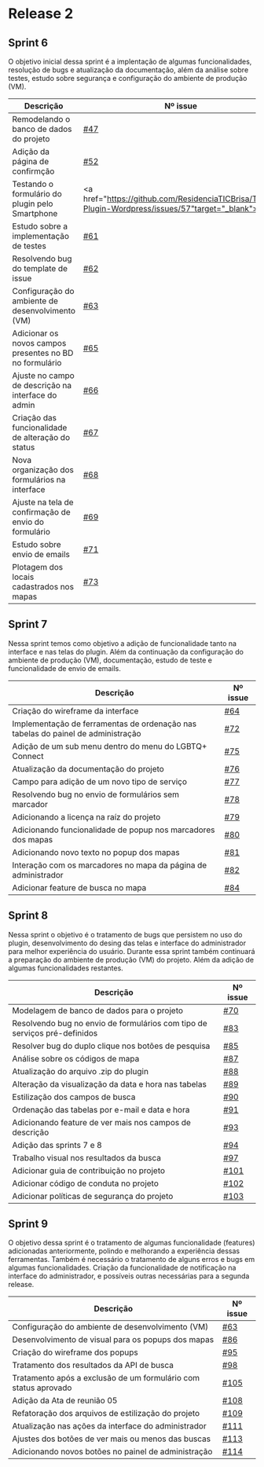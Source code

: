 # **Release 2**

## **Sprint 6**

O objetivo inicial dessa sprint é a implentação de algumas funcionalidades, resolução de bugs e atualização da documentação, além da análise sobre testes, estudo sobre segurança e configuração do ambiente de produção (VM).


|Descrição| Nº issue|
|---------|---------|
|Remodelando o banco de dados do projeto|<a href="https://github.com/ResidenciaTICBrisa/T2G8-Plugin-Wordpress/issues/47" target="_blank">#47</a></li>|
|Adição da página de confirmção|<a href="https://github.com/ResidenciaTICBrisa/T2G8-Plugin-Wordpress/issues/52" target="_blank">#52</a></li>
|Testando o formulário do plugin pelo Smartphone|<a href="https://github.com/ResidenciaTICBrisa/T2G8-Plugin-Wordpress/issues/57"target="_blank">#57</a></li>|
|Estudo sobre a implementação de testes| <a href="https://github.com/ResidenciaTICBrisa/T2G8-Plugin-Wordpress/issues/61" target="_blank">#61</a></li>|
|Resolvendo bug do template de issue| <a href="https://github.com/ResidenciaTICBrisa/T2G8-Plugin-Wordpress/issues/62" target="_blank">#62</a></li>|
|Configuração do ambiente de desenvolvimento (VM)| <a href="https://github.com/ResidenciaTICBrisa/T2G8-Plugin-Wordpress/issues/63" target="_blank">#63</a></li>|
|Adicionar os novos campos presentes no BD no formulário | <a href="https://github.com/ResidenciaTICBrisa/T2G8-Plugin-Wordpress/issues/65" target="_blank">#65</a></li>|
|Ajuste no campo de descrição na interface do admin  | <a href="https://github.com/ResidenciaTICBrisa/T2G8-Plugin-Wordpress/issues/66" target="_blank">#66</a></li>|
|Criação das funcionalidade de alteração do status | <a href="https://github.com/ResidenciaTICBrisa/T2G8-Plugin-Wordpress/issues/67" target="_blank">#67</a></li>|
|Nova organização dos formulários na interface | <a href="https://github.com/ResidenciaTICBrisa/T2G8-Plugin-Wordpress/issues/68" target="_blank">#68</a></li>|
|Ajuste na tela de confirmação de envio do formulário | <a href="https://github.com/ResidenciaTICBrisa/T2G8-Plugin-Wordpress/issues/69" target="_blank">#69</a></li>|
|Estudo sobre envio de emails | <a href="https://github.com/ResidenciaTICBrisa/T2G8-Plugin-Wordpress/issues/71" target="_blank">#71</a></li>|
|Plotagem dos locais cadastrados nos mapas | <a href="https://github.com/ResidenciaTICBrisa/T2G8-Plugin-Wordpress/issues/73" target="_blank">#73</a></li>|


## **Sprint 7**

Nessa sprint temos como objetivo a adição de funcionalidade tanto na interface e nas telas do plugin. Além da continuação da configuração do ambiente de produção (VM), documentação, estudo de teste e funcionalidade de envio de emails.


|Descrição| Nº issue|
|---------|---------|   
|Criação do wireframe da interface |<a href="https://github.com/ResidenciaTICBrisa/T2G8-Plugin-Wordpress/issues/64" target="_blank">#64</a></li>|
|Implementação de ferramentas de ordenação nas tabelas do painel de administração |<a href="https://github.com/ResidenciaTICBrisa/T2G8-Plugin-Wordpress/issues/72" target="_blank">#72</a></li>|
|Adição de um sub menu dentro do menu do LGBTQ+ Connect  |<a href="https://github.com/ResidenciaTICBrisa/T2G8-Plugin-Wordpress/issues/75" target="_blank">#75</a></li>|
|Atualização da documentação do projeto |<a href="https://github.com/ResidenciaTICBrisa/T2G8-Plugin-Wordpress/issues/76" target="_blank">#76</a></li>|
|Campo para adição de um novo tipo de serviço  |<a href="https://github.com/ResidenciaTICBrisa/T2G8-Plugin-Wordpress/issues/77" target="_blank">#77</a></li>|
|Resolvendo bug no envio de formulários sem marcador|<a href="https://github.com/ResidenciaTICBrisa/T2G8-Plugin-Wordpress/issues/78" target="_blank">#78</a></li>|
|Adicionando a licença na raíz do projeto|<a href="https://github.com/ResidenciaTICBrisa/T2G8-Plugin-Wordpress/issues/79" target="_blank">#79</a></li>|
|Adicionando funcionalidade de popup nos marcadores dos mapas|<a href="https://github.com/ResidenciaTICBrisa/T2G8-Plugin-Wordpress/issues/80" target="_blank">#80</a></li>|
|Adicionando novo texto no popup dos mapas|<a href="https://github.com/ResidenciaTICBrisa/T2G8-Plugin-Wordpress/issues/81" target="_blank">#81</a></li>|
|Interação com os marcadores no mapa da página de administrador|<a href="https://github.com/ResidenciaTICBrisa/T2G8-Plugin-Wordpress/issues/82" target="_blank">#82</a></li>|
|Adicionar feature de busca no mapa|<a href="https://github.com/ResidenciaTICBrisa/T2G8-Plugin-Wordpress/issues/84" target="_blank">#84</a></li>|

## **Sprint 8**

Nessa sprint o objetivo é o tratamento de bugs que persistem no uso do plugin, desenvolvimento do desing das telas e interface do administrador para melhor experiência do usuário. Durante essa sprint também continuará a preparação do ambiente de produção (VM) do projeto. Além da adição de algumas funcionalidades restantes.

|Descrição| Nº issue|
|---------|---------|
|Modelagem de banco de dados para o projeto |<a href="https://github.com/ResidenciaTICBrisa/T2G8-Plugin-Wordpress/issues/70" target="_blank">#70</a></li>|
|Resolvendo bug no envio de formulários com tipo de serviços pré-definidos |<a href="https://github.com/ResidenciaTICBrisa/T2G8-Plugin-Wordpress/issues/83" target="_blank">#83</a></li>|
|Resolver bug do duplo clique nos botões de pesquisa |<a href="https://github.com/ResidenciaTICBrisa/T2G8-Plugin-Wordpress/issues/85" target="_blank">#85</a></li>|
|Análise sobre os códigos de mapa |<a href="https://github.com/ResidenciaTICBrisa/T2G8-Plugin-Wordpress/issues/87" target="_blank">#87</a></li>|
|Atualização do arquivo .zip do plugin|<a href="https://github.com/ResidenciaTICBrisa/T2G8-Plugin-Wordpress/issues/88" target="_blank">#88</a></li>|
|Alteração da visualização da data e hora nas tabelas  |<a href="https://github.com/ResidenciaTICBrisa/T2G8-Plugin-Wordpress/issues/89" target="_blank">#89</a></li>|
|Estilização dos campos de busca |<a href="https://github.com/ResidenciaTICBrisa/T2G8-Plugin-Wordpress/issues/90" target="_blank">#90</a></li>|
|Ordenação das tabelas por e-mail e data e hora |<a href="https://github.com/ResidenciaTICBrisa/T2G8-Plugin-Wordpress/issues/91" target="_blank">#91</a></li>|
|Adicionando feature de ver mais nos campos de descrição|<a href="https://github.com/ResidenciaTICBrisa/T2G8-Plugin-Wordpress/issues/93" target="_blank">#93</a></li>|
|Adição das sprints 7 e 8 |<a href="https://github.com/ResidenciaTICBrisa/T2G8-Plugin-Wordpress/issues/94" target="_blank">#94</a></li>|
|Trabalho visual nos resultados da busca |<a href="https://github.com/ResidenciaTICBrisa/T2G8-Plugin-Wordpress/issues/97" target="_blank">#97</a></li>|
|Adicionar guia de contribuição no projeto |<a href="https://github.com/ResidenciaTICBrisa/T2G8-Plugin-Wordpress/issues/101" target="_blank">#101</a></li>|
|Adicionar código de conduta no projeto |<a href="https://github.com/ResidenciaTICBrisa/T2G8-Plugin-Wordpress/issues/102" target="_blank">#102</a></li>|
|Adicionar políticas de segurança do projeto |<a href="https://github.com/ResidenciaTICBrisa/T2G8-Plugin-Wordpress/issues/103" target="_blank">#103</a></li>|


## **Sprint 9**

O objetivo dessa sprint é o tratamento de algumas funcionalidade (features) adicionadas anteriormente, polindo e melhorando a experiência dessas ferramentas. Também é necessário o tratamento de alguns erros e bugs em algumas funcionalidades. Criação da funcionalidade de notificação na interface do administrador, e possíveis outras necessárias para a segunda release.

|Descrição| Nº issue|
|---------|---------|
|Configuração do ambiente de desenvolvimento (VM) |<a href="https://github.com/ResidenciaTICBrisa/T2G8-Plugin-Wordpress/issues/63" target="_blank">#63</a></li>|
|Desenvolvimento de visual para os popups dos mapas |<a href="https://github.com/ResidenciaTICBrisa/T2G8-Plugin-Wordpress/issues/86" target="_blank">#86</a></li>|
|Criação do wireframe dos popups |<a href="https://github.com/ResidenciaTICBrisa/T2G8-Plugin-Wordpress/issues/95" target="_blank">#95</a></li>|
|Tratamento dos resultados da API de busca  |<a href="https://github.com/ResidenciaTICBrisa/T2G8-Plugin-Wordpress/issues/98" target="_blank">#98</a></li>|
|Tratamento após a exclusão de um formulário com status aprovado  |<a href="https://github.com/ResidenciaTICBrisa/T2G8-Plugin-Wordpress/issues/105" target="_blank">#105</a></li>|
|Adição da Ata de reunião 05 |<a href="https://github.com/ResidenciaTICBrisa/T2G8-Plugin-Wordpress/issues/108" target="_blank">#108</a></li>|
|Refatoração dos arquivos de estilização do projeto |<a href="https://github.com/ResidenciaTICBrisa/T2G8-Plugin-Wordpress/issues/109" target="_blank">#109</a></li>|
|Atualização nas ações da interface do administrador  |<a href="https://github.com/ResidenciaTICBrisa/T2G8-Plugin-Wordpress/issues/111" target="_blank">#111</a></li>|
|Ajustes dos botões de ver mais ou menos das buscas |<a href="https://github.com/ResidenciaTICBrisa/T2G8-Plugin-Wordpress/issues/113" target="_blank">#113</a></li>|
|Adicionando novos botões no painel de administração  |<a href="https://github.com/ResidenciaTICBrisa/T2G8-Plugin-Wordpress/issues/114" target="_blank">#114</a></li>|
